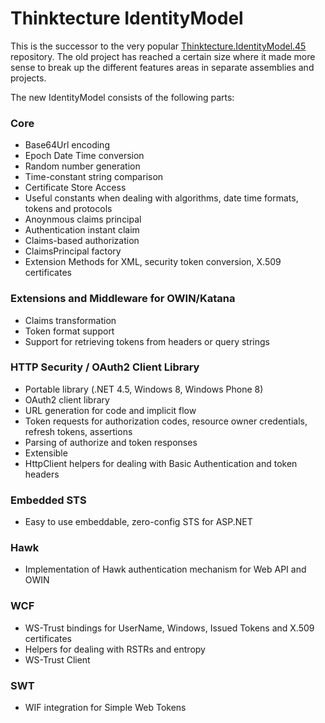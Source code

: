 # Thinktecture IdentityModel #

This is the successor to the very popular [Thinktecture.IdentityModel.45](https://github.com/thinktecture/Thinktecture.IdentityModel.45) repository. The old project has reached a certain size where it made more sense to break up the different features areas in separate assemblies and projects.

The new IdentityModel consists of the following parts:

### Core ###
- Base64Url encoding
- Epoch Date Time conversion
- Random number generation
- Time-constant string comparison
- Certificate Store Access
- Useful constants when dealing with algorithms, date time formats, tokens and protocols
- Anoynmous claims principal
- Authentication instant claim
- Claims-based authorization
- ClaimsPrincipal factory
- Extension Methods for XML, security token conversion, X.509 certificates

### Extensions and Middleware for OWIN/Katana ###
- Claims transformation
- Token format support
- Support for retrieving tokens from headers or query strings

### HTTP Security / OAuth2 Client Library
- Portable library (.NET 4.5, Windows 8, Windows Phone 8)
- OAuth2 client library
 - URL generation for code and implicit flow
 - Token requests for authorization codes, resource owner credentials, refresh tokens, assertions
 - Parsing of authorize and token responses
 - Extensible
- HttpClient helpers for dealing with Basic Authentication and token headers

### Embedded STS ###
- Easy to use embeddable, zero-config STS for ASP.NET

### Hawk ###
- Implementation of Hawk authentication mechanism for Web API and OWIN
 
### WCF ###
- WS-Trust bindings for UserName, Windows, Issued Tokens and X.509 certificates
- Helpers for dealing with RSTRs and entropy
- WS-Trust Client

### SWT ###
- WIF integration for Simple Web Tokens